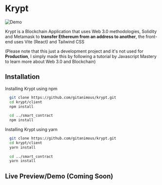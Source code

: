 # Krypt

![Demo](https://i.imgur.com/10Kzlos.png)

Krypt is a Blockchain Application that uses Web 3.0 methodologies, Solidity and Metamask to **transfer Ethereum from an address to another**, the front-end uses Vite (React) and Tailwind CSS

(Please note that this just a development project and it's not used for **Production**, I simply made this by following a tutorial by Javascript Mastery to learn more about Web 3.0 and Blockchain)

## Installation

Installing Krypt using npm

```bash
  git clone https://github.com/gitanimous/krypt.git
  cd krypt/client
  npm install
  
  cd ../smart_contract
  npm install
```

Installing Krypt using yarn

```bash
  git clone https://github.com/gitanimous/krypt.git
  cd krypt/client
  yarn install
  
  cd ../smart_contract
  yarn install
```

## Live Preview/Demo (Coming Soon)
